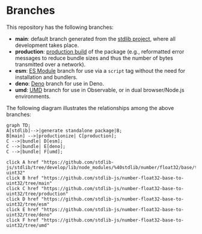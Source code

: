 <!--

@license Apache-2.0

Copyright (c) 2022 The Stdlib Authors.

Licensed under the Apache License, Version 2.0 (the "License");
you may not use this file except in compliance with the License.
You may obtain a copy of the License at

    http://www.apache.org/licenses/LICENSE-2.0

Unless required by applicable law or agreed to in writing, software
distributed under the License is distributed on an "AS IS" BASIS,
WITHOUT WARRANTIES OR CONDITIONS OF ANY KIND, either express or implied.
See the License for the specific language governing permissions and
limitations under the License.

-->

# Branches

This repository has the following branches:

-   **main**: default branch generated from the [stdlib project][stdlib-url], where all development takes place.
-   **production**: [production build][production-url] of the package (e.g., reformatted error messages to reduce bundle sizes and thus the number of bytes transmitted over a network).
-   **esm**: [ES Module][esm-url] branch for use via a `script` tag without the need for installation and bundlers.
-   **deno**: [Deno][deno-url] branch for use in Deno.
-   **umd**: [UMD][umd-url] branch for use in Observable, or in dual browser/Node.js environments.

The following diagram illustrates the relationships among the above branches:

```mermaid
graph TD;
A[stdlib]-->|generate standalone package|B;
B[main] -->|productionize| C[production];
C -->|bundle| D[esm];
C -->|bundle| E[deno];
C -->|bundle| F[umd];

click A href "https://github.com/stdlib-js/stdlib/tree/develop/lib/node_modules/%40stdlib/number/float32/base/to-uint32"
click B href "https://github.com/stdlib-js/number-float32-base-to-uint32/tree/main"
click C href "https://github.com/stdlib-js/number-float32-base-to-uint32/tree/production"
click D href "https://github.com/stdlib-js/number-float32-base-to-uint32/tree/esm"
click E href "https://github.com/stdlib-js/number-float32-base-to-uint32/tree/deno"
click F href "https://github.com/stdlib-js/number-float32-base-to-uint32/tree/umd"
```

[stdlib-url]: https://github.com/stdlib-js/stdlib/tree/develop/lib/node_modules/%40stdlib/number/float32/base/to-uint32
[production-url]: https://github.com/stdlib-js/number-float32-base-to-uint32/tree/production
[deno-url]: https://github.com/stdlib-js/number-float32-base-to-uint32/tree/deno
[umd-url]: https://github.com/stdlib-js/number-float32-base-to-uint32/tree/umd
[esm-url]: https://github.com/stdlib-js/number-float32-base-to-uint32/tree/esm